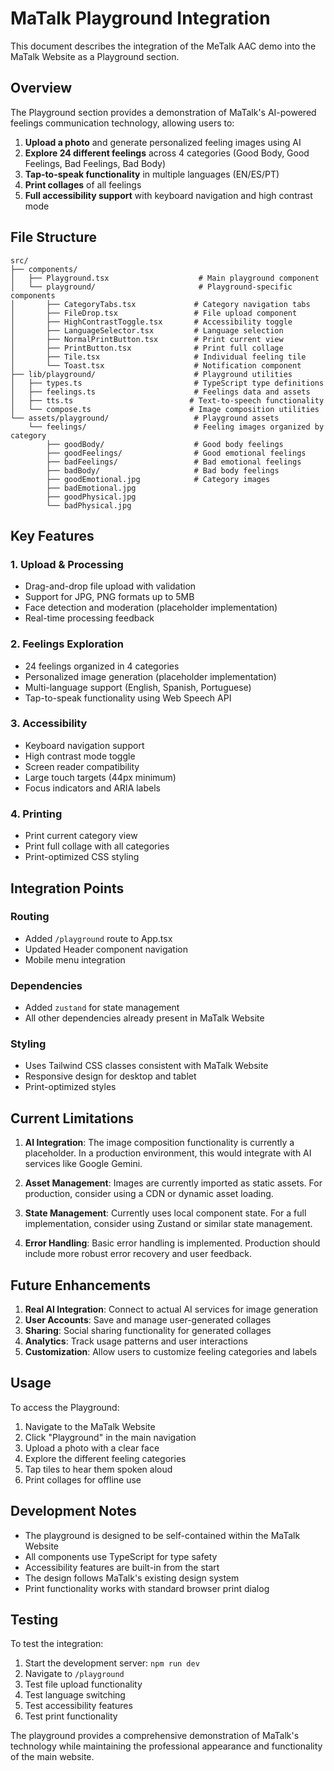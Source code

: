 # MaTalk Playground Integration

This document describes the integration of the MeTalk AAC demo into the MaTalk Website as a Playground section.

## Overview

The Playground section provides a demonstration of MaTalk's AI-powered feelings communication technology, allowing users to:

1. **Upload a photo** and generate personalized feeling images using AI
2. **Explore 24 different feelings** across 4 categories (Good Body, Good Feelings, Bad Feelings, Bad Body)
3. **Tap-to-speak functionality** in multiple languages (EN/ES/PT)
4. **Print collages** of all feelings
5. **Full accessibility support** with keyboard navigation and high contrast mode

## File Structure

```
src/
├── components/
│   ├── Playground.tsx                    # Main playground component
│   └── playground/                       # Playground-specific components
│       ├── CategoryTabs.tsx             # Category navigation tabs
│       ├── FileDrop.tsx                 # File upload component
│       ├── HighContrastToggle.tsx       # Accessibility toggle
│       ├── LanguageSelector.tsx         # Language selection
│       ├── NormalPrintButton.tsx        # Print current view
│       ├── PrintButton.tsx              # Print full collage
│       ├── Tile.tsx                     # Individual feeling tile
│       └── Toast.tsx                    # Notification component
├── lib/playground/                      # Playground utilities
│   ├── types.ts                         # TypeScript type definitions
│   ├── feelings.ts                      # Feelings data and assets
│   ├── tts.ts                          # Text-to-speech functionality
│   └── compose.ts                      # Image composition utilities
└── assets/playground/                   # Playground assets
    └── feelings/                        # Feeling images organized by category
        ├── goodBody/                    # Good body feelings
        ├── goodFeelings/                # Good emotional feelings
        ├── badFeelings/                 # Bad emotional feelings
        ├── badBody/                     # Bad body feelings
        ├── goodEmotional.jpg            # Category images
        ├── badEmotional.jpg
        ├── goodPhysical.jpg
        └── badPhysical.jpg
```

## Key Features

### 1. Upload & Processing

- Drag-and-drop file upload with validation
- Support for JPG, PNG formats up to 5MB
- Face detection and moderation (placeholder implementation)
- Real-time processing feedback

### 2. Feelings Exploration

- 24 feelings organized in 4 categories
- Personalized image generation (placeholder implementation)
- Multi-language support (English, Spanish, Portuguese)
- Tap-to-speak functionality using Web Speech API

### 3. Accessibility

- Keyboard navigation support
- High contrast mode toggle
- Screen reader compatibility
- Large touch targets (44px minimum)
- Focus indicators and ARIA labels

### 4. Printing

- Print current category view
- Print full collage with all categories
- Print-optimized CSS styling

## Integration Points

### Routing

- Added `/playground` route to App.tsx
- Updated Header component navigation
- Mobile menu integration

### Dependencies

- Added `zustand` for state management
- All other dependencies already present in MaTalk Website

### Styling

- Uses Tailwind CSS classes consistent with MaTalk Website
- Responsive design for desktop and tablet
- Print-optimized styles

## Current Limitations

1. **AI Integration**: The image composition functionality is currently a placeholder. In a production environment, this would integrate with AI services like Google Gemini.

2. **Asset Management**: Images are currently imported as static assets. For production, consider using a CDN or dynamic asset loading.

3. **State Management**: Currently uses local component state. For a full implementation, consider using Zustand or similar state management.

4. **Error Handling**: Basic error handling is implemented. Production should include more robust error recovery and user feedback.

## Future Enhancements

1. **Real AI Integration**: Connect to actual AI services for image generation
2. **User Accounts**: Save and manage user-generated collages
3. **Sharing**: Social sharing functionality for generated collages
4. **Analytics**: Track usage patterns and user interactions
5. **Customization**: Allow users to customize feeling categories and labels

## Usage

To access the Playground:

1. Navigate to the MaTalk Website
2. Click "Playground" in the main navigation
3. Upload a photo with a clear face
4. Explore the different feeling categories
5. Tap tiles to hear them spoken aloud
6. Print collages for offline use

## Development Notes

- The playground is designed to be self-contained within the MaTalk Website
- All components use TypeScript for type safety
- Accessibility features are built-in from the start
- The design follows MaTalk's existing design system
- Print functionality works with standard browser print dialog

## Testing

To test the integration:

1. Start the development server: `npm run dev`
2. Navigate to `/playground`
3. Test file upload functionality
4. Test language switching
5. Test accessibility features
6. Test print functionality

The playground provides a comprehensive demonstration of MaTalk's technology while maintaining the professional appearance and functionality of the main website.
